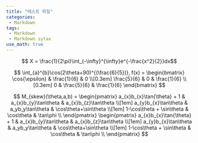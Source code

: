 ```yaml
---
title: "테스트 파일"
categories:
 - Markdown
tags:
 - Markdown
 - Markdown sytax
use_math: true
---
```


$$ X = \frac{1}{2\pi}\int_{-\infty}^{\infty}e^{-\frac{x^2}{2}}dx$$

$$
\int_{a}^{b}\cos(2\theta+90)^{(\frac{6}{5})},
f(x) = \begin{bmatrix}
       \cos{\epsilon} & \frac{1}{6} & 0   \\[0.3em]
       \frac{5}{6} & 0           & \frac{1}{6} \\[0.3em]
       0           & \frac{5}{6} & \frac{1}{6}
     \end{bmatrix}
$$    


$$
 M_{skew}(\theta,a,b) = \begin{pmatrix}
 a_{x}b_{x}\tan{\theta} + 1 & a_{x}b_{y}\tan\theta  & a_{x}b_{z}\tan\theta \\[1em]
 a_{y}b_{x}\tan\theta & a_yb_y\tan\theta & \cos\theta+\sin\theta \\[1em]
 1-\cos\theta + \sin\theta & \cos\theta & \tan\phi \\
 \end{pmatrix} 
 \begin{pmatrix}
 a_{x}b_{x}\tan{\theta} + 1 & a_{x}b_{y}\tan\theta  & a_{x}b_{z}\tan\theta \\[1em]
 a_{y}b_{x}\tan\theta & a_yb_y\tan\theta & \cos\theta+\sin\theta \\[1em]
 1-\cos\theta + \sin\theta & \cos\theta & \tan\phi \\
 \end{pmatrix}
$$


